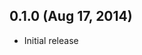 0.1.0 (Aug 17, 2014)
--------------------------------------------------------------------------------

- Initial release
